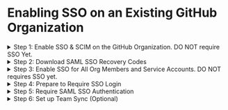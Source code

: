 # Enabling SSO on an Existing GitHub Organization

<details>
  <summary>Step 1: Enable SSO & SCIM on the GitHub Organization. DO NOT require SSO Yet.</summary>
  <br>

  - <details>
    <summary>Microsoft Entra ID</summary>
    <br>

    - **Info:** When setting up SSO and SCIM, you will:
      - add the GitHub Enterprise Cloud - Organization app in the Microsoft Entra Admin Center and configure GitHub with SAML details from Microsoft Entra (such as your public certificate).
    - To set up SSO and SCIM, follow the Microsoft tutorials (see docs below line).
   
    # <Line>

    - **Microsoft Tutorials**
      - [Microsoft Entra SSO Integration with GitHub Cloud Organization](https://learn.microsoft.com/en-us/entra/identity/saas-apps/github-tutorial)
      - [Configure GitHub for Automatic User Provisioning (SCIM)](https://learn.microsoft.com/en-us/entra/identity/saas-apps/github-provisioning-tutorial)

    <br>
    </details> 
  - <details>
    <summary>Okta</summary>
    <br>

    - **Info:** When setting up SSO and SCIM, you will:
      - add the GitHub Enterprise Cloud - Organization app from Applications in Okta and configure GitHub with SAML details from Okta (such as your public certificate)
    - To set up SSO and SCIM, follow the GitHub and Okta tutorials (see docs below line).
   
    # <Line>

    - **Okta Tutorial**
      - [Okta SSO Integration with GitHub Cloud Organization](https://saml-doc.okta.com/SAML_Docs/How-to-Configure-SAML-2.0-for-Github-com.html)
    - **GitHub Docs**
      - [Configure SAML SSO & SCIM with Okta](https://docs.github.com/en/enterprise-cloud@latest/organizations/managing-saml-single-sign-on-for-your-organization/configuring-saml-single-sign-on-and-scim-using-okta)

    <br>
    </details>

  # <Line>
  
  - **Warning:** DO NOT click Require SAML SSO yet (clicking require will remove all your org members from the org).

  # <Line>
  
  - <details>
    <summary>Best Practices</summary>
    <br>
    
    - After enabling SSO:
      - Give a couple of your org members access to the GitHub app in your IdP.
      - Ensure the test org members can login to GitHub via the GitHub tile/app in your IdP.
    - **Info:**
      - Once your org members login with SSO, they will _always_ be prompted to login with SSO.
      - They will also need to configure their SSH keys and PATs for SSO access to the org (see Step 4: Prepare to Require SSO Login).
  
    <br>
    </details>
  
  <br>
</details>

<details>
  <summary>Step 2: Download SAML SSO Recovery Codes</summary>
  <br>

  - **Go to:**
    - _Organization &rarr; Settings &rarr; Authentication Security &rarr; Save Your Recovery Codes (under SAML Single Sign-On)_

  # <Line>

  - **GitHub Docs:**
    - [Downloading Your Organizations SAML SSO Recovery Codes](https://docs.github.com/en/enterprise-cloud@latest/organizations/managing-saml-single-sign-on-for-your-organization/downloading-your-organizations-saml-single-sign-on-recovery-codes)
    - [Accessing Your Organization if Your IdP is Unavailable](https://docs.github.com/en/enterprise-cloud@latest/organizations/managing-saml-single-sign-on-for-your-organization/accessing-your-organization-if-your-identity-provider-is-unavailable)
  
  <br>
</details>

<details>
  <summary>Step 3: Enable SSO for All Org Members and Service Accounts. DO NOT requires SSO yet.</summary>
  <br>

  - To enable SSO for all org members, make the GitHub app available to them in your IdP.
  - **Note:** Do this for your service accounts too.
  - Org members will be prompted to login to GitHub via SSO with a banner at the top of the page when they are in the organization namespace.

  <br>
</details>

<details>
  <summary>Step 4: Prepare to Require SSO Login</summary>
  <br>

  - After enabling SSO but BEFORE requring it, ask your org members to do three things:
    - Double check that the GitHub tile/app is available to them in their IdP account.
    - Click the GitHub tile/app OR link in the banner at the top of the page in the GitHub UI to sign in to GitHub via your IdP.
    - In their GitHub accounts, configure SSO for any SSH keys and PATs they use for work (see below for details).
  - Do this for your service accounts too.
  - **Info:** After your org members have completed these tasks, you can require SSO in your GitHub organization.
  - **Note:** Some GitHub Apps may require re-authorization with an active SAML session.

  # <Line>

  - **GitHub Docs:**
    - [Prepare to Enforce SSO](https://docs.github.com/en/enterprise-cloud@latest/organizations/managing-saml-single-sign-on-for-your-organization/preparing-to-enforce-saml-single-sign-on-in-your-organization)
    - [Authorizing a PAT for SSO](https://docs.github.com/en/enterprise-cloud@latest/authentication/authenticating-with-saml-single-sign-on/authorizing-a-personal-access-token-for-use-with-saml-single-sign-on)
    - [Authorizing an SSH Key for SSO](https://docs.github.com/en/enterprise-cloud@latest/authentication/authenticating-with-saml-single-sign-on/authorizing-an-ssh-key-for-use-with-saml-single-sign-on)
    - [SAML & GitHub Apps](https://docs.github.com/en/enterprise-cloud@latest/apps/using-github-apps/saml-and-github-apps)

  <br>
</details>

<details>
  <summary>Step 5: Require SAML SSO Authentication</summary>
  <br>

  - **Go to:**
    - _Organization &rarr; Settings &rarr; Authentication security &rarr; SAML single sign-on &rarr; Require SAML SSO authentication_
  - **Info:** Once SSO is required:
    - Any org member who did not already sign in via your IdP will be removed from the organization. 
      - They will be able to rejoin the organization by logging into GitHub via their IdP account for a period of time (~3 months).
    - Any org member who signed in via your IdP but did not configure their SSH keys or PATs will not be able to push to any of the organization's repos or use the API to access org resources.
      - They can fix this by going to their personal account and configuring their SSH keys and PATs for SSO.
     
  # <Line>

  - **GitHub Docs:**
    - [Enforcing SSO](https://docs.github.com/en/enterprise-cloud@latest/organizations/managing-saml-single-sign-on-for-your-organization/enforcing-saml-single-sign-on-for-your-organization)

  <br>
</details>

<details>
  <summary>Step 6: Set up Team Sync (Optional)</summary>
  <br>
  
  - **Info:** Setting up Team Sync will allow you to sync IdP Groups to GitHub Teams.
  - **Go to:**
    - _Organization &rarr; Teams (tab at top) &rarr; New Team (green button on the right) &rarr; Identity Provider Group &rarr; Select group_

  # <Line>

  - **GitHub Docs:**
    - [Managing Team Sync for Your Organization](https://docs.github.com/en/enterprise-cloud@latest/organizations/managing-saml-single-sign-on-for-your-organization/managing-team-synchronization-for-your-organization)

  <br>
</details>
